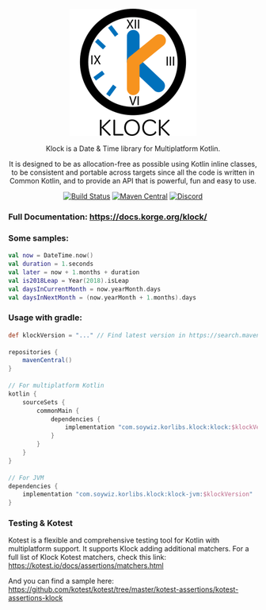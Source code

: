 <p align="center">
    <img alt="Klock" src="https://raw.githubusercontent.com/korlibs/korlibs-logos/master/256/klock.png" />
</p>

<p align="center">
    Klock is a Date & Time library for Multiplatform Kotlin.
</p>

<p align="center">
    It is designed to be as allocation-free as possible using Kotlin inline classes,
    to be consistent and portable across targets since all the code is written in Common Kotlin,
    and to provide an API that is powerful, fun and easy to use.
</p>

<!-- BADGES -->
<p align="center">
	<a href="https://github.com/korlibs/korge/actions"><img alt="Build Status" src="https://github.com/korlibs/korge/workflows/CI/badge.svg" /></a>
    <a href="https://search.maven.org/artifact/com.soywiz.korlibs.klock/klock"><img alt="Maven Central" src="https://img.shields.io/maven-central/v/com.soywiz.korlibs.klock/klock"></a>
	<a href="https://discord.korge.org/"><img alt="Discord" src="https://img.shields.io/discord/728582275884908604?logo=discord" /></a>
</p>
<!-- /BADGES -->

### Full Documentation: <https://docs.korge.org/klock/>

### Some samples:

```kotlin
val now = DateTime.now()
val duration = 1.seconds
val later = now + 1.months + duration
val is2018Leap = Year(2018).isLeap
val daysInCurrentMonth = now.yearMonth.days
val daysInNextMonth = (now.yearMonth + 1.months).days
```

### Usage with gradle:

```groovy
def klockVersion = "..." // Find latest version in https://search.maven.org/artifact/com.soywiz.korlibs.klock/klock

repositories {
    mavenCentral()
}

// For multiplatform Kotlin
kotlin {
    sourceSets {
        commonMain {
            dependencies {
                implementation "com.soywiz.korlibs.klock:klock:$klockVersion" // Common 
            }
        }
    }
}

// For JVM
dependencies {
    implementation "com.soywiz.korlibs.klock:klock-jvm:$klockVersion"
}
```

### Testing & Kotest

Kotest is a flexible and comprehensive testing tool for Kotlin with multiplatform support.
It supports Klock adding additional matchers. For a full list of Klock Kotest matchers, check this link:
<https://kotest.io/docs/assertions/matchers.html>

And you can find a sample here: <https://github.com/kotest/kotest/tree/master/kotest-assertions/kotest-assertions-klock>
